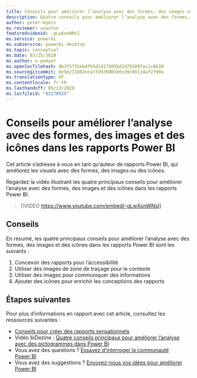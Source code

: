 ```yaml
---
title: Conseils pour améliorer l’analyse avec des formes, des images et des icônes dans les rapports Power BI
description: Quatre conseils pour améliorer l’analyse avec des formes, des images et des icônes dans les visuels de rapports Power BI, dans Power BI Desktop ou dans le service Power BI.
author: peter-myers
ms.reviewer: asaxton
featuredvideoid: -gLwXonWNsI
ms.service: powerbi
ms.subservice: powerbi-desktop
ms.topic: conceptual
ms.date: 03/25/2020
ms.author: v-pemyer
ms.openlocfilehash: 863f5f55eb4fb5d2427585bd2d792097ac1c6630
ms.sourcegitcommit: 0e9e211082eca7fd939803e0cd9c6b114af2f90a
ms.translationtype: HT
ms.contentlocale: fr-FR
ms.lasthandoff: 05/13/2020
ms.locfileid: "83278925"
---
```

# <a name="tips-to-improve-analysis-with-shapes-images-and-icons-in-power-bi-reports"></a>Conseils pour améliorer l’analyse avec des formes, des images et des icônes dans les rapports Power BI

Cet article s’adresse à vous en tant qu’auteur de rapports Power BI, qui améliorez les visuels avec des formes, des images ou des icônes.

Regardez la vidéo illustrant les quatre principaux conseils pour améliorer l’analyse avec des formes, des images et des icônes dans les rapports Power BI.

> [!VIDEO https://www.youtube.com/embed/-gLwXonWNsI]

## <a name="tips"></a>Conseils

En résumé, les quatre principaux conseils pour améliorer l’analyse avec des formes, des images et des icônes dans les rapports Power BI sont les suivants :

1. Concevoir des rapports pour l’accessibilité
1. Utiliser des images de zone de traçage pour le contexte
1. Utiliser des images pour communiquer des informations
1. Ajouter des icônes pour enrichir les conceptions des rapports

## <a name="next-steps"></a>Étapes suivantes

Pour plus d’informations en rapport avec cet article, consultez les ressources suivantes :

- [Conseils pour créer des rapports sensationnels](../create-reports/desktop-tips-and-tricks-for-creating-reports.md)
- Vidéo biDezine : [Quatre conseils principaux pour améliorer l’analyse avec des pictogrammes dans Power BI](https://www.youtube.com/watch?v=-gLwXonWNsI)
- Vous avez des questions ? [Essayez d’interroger la communauté Power BI](https://community.powerbi.com/)
- Vous avez des suggestions ? [Envoyez-nous vos idées pour améliorer Power BI](https://ideas.powerbi.com/)


